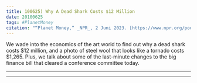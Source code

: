 ```yaml
---
title: 100625) Why A Dead Shark Costs $12 Million
date: 20100625
tags: #PlanetMoney
citation: "“Planet Money,” _NPR_, 2 Juni 2023. [https://www.npr.org/podcasts/510289/planet-money](https://www.npr.org/podcasts/510289/planet-money) (diakses 4 Juni 2023)."
---
```


We wade into the economics of the art world to find out why a dead shark costs $12 million, and a photo of steel wool that looks like a tornado costs $1,265. Plus, we talk about some of the last-minute changes to the big finance bill that cleared a conference committee today.



----


----
